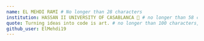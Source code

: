 ```yaml
---
name: EL MEHDI RAMI # No longer than 28 characters
institution: HASSAN II UNIVERSITY OF CASABLANCA 🚩 # no longer than 58 characters
quote: Turning ideas into code is art. # no longer than 100 characters, avoid using quotes(") to guarantee the format remains the same.
github_user: ElMehdi19
---
```

